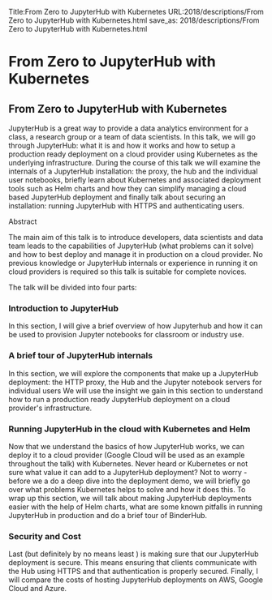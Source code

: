 Title:From Zero to JupyterHub with Kubernetes
URL:2018/descriptions/From Zero to JupyterHub with Kubernetes.html
save_as: 2018/descriptions/From Zero to JupyterHub with Kubernetes.html



# From Zero to JupyterHub with Kubernetes
## From Zero to JupyterHub with Kubernetes

JupyterHub is a great way to provide a data analytics environment for a class, a research group or a team of data scientists.
In this talk, we will go through JupyterHub: what it is and how it works and how to setup a production ready deployment on a 
cloud provider using Kubernetes as the underlying infrastructure. During the course of this talk we will examine the internals
of a JupyterHub installation: the proxy, the hub and the individual user notebooks, briefly learn about Kubernetes and 
associated deployment tools such as Helm charts and how they can simplify managing a cloud based JupyterHub deployment and finally talk about
securing an installation: running JupyterHub with HTTPS and authenticating users. 

Abstract

The main aim of this talk is to introduce developers, data scientists and data team leads to the capabilities of 
JupyterHub (what problems can it solve) and how to best deploy and manage it in production on a cloud provider.
No previous knowledge or JupyterHub internals or experience in running it on cloud providers is required
so this talk is suitable for complete novices. 

The talk will be divided into four parts:

### Introduction to JupyterHub
In this section, I will give a brief overview of how Jupyterhub and how it can be used
to provision Jupyter notebooks for classroom or industry use. 

### A brief tour of JupyterHub internals
In this section, we will explore the components that make up a JupyterHub deployment:
the HTTP proxy, the Hub and the Jupyter notebook servers for individual users 
We will use the insight we gain in this section to understand how to run a 
production ready JupyterHub deployment on a cloud provider's infrastructure. 

### Running JupyterHub in the cloud with Kubernetes and Helm
Now that we understand the basics of how JupyterHub works, we can deploy it to a cloud provider (Google Cloud will be used
as an example throughout the talk) with Kubernetes. Never heard or Kubernetes or not sure what value it can add to a JupyterHub
deployment? Not to worry - before we a do a deep dive into the deployment demo, we will briefly
go over what problems Kubernetes helps to solve and how it does this. To wrap up this section, 
we will talk about making JupyterHub deployments easier with the help of Helm charts, what are some
known pitfalls in running JupyterHub in production and do a brief tour of BinderHub.

### Security and Cost
Last (but definitely by no means least ) is making sure that our JupyterHub deployment is secure.
This means ensuring that clients communicate with the Hub using HTTPS and that authentication 
is properly secured. Finally, I will compare the costs of hosting JupyterHub deployments on AWS, 
Google Cloud and Azure.